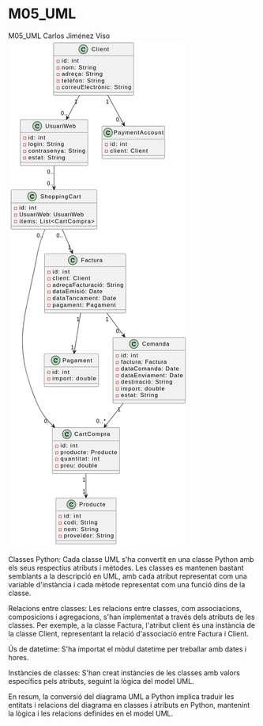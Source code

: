 # M05_UML
M05_UML Carlos Jiménez Viso 
![alt text](image.png)

Classes Python: Cada classe UML s'ha convertit en una classe Python amb els seus respectius atributs i mètodes. Les classes es mantenen bastant semblants a la descripció en UML, amb cada atribut representat com una variable d'instància i cada mètode representat com una funció dins de la classe.

Relacions entre classes: Les relacions entre classes, com associacions, composicions i agregacions, s'han implementat a través dels atributs de les classes. Per exemple, a la classe Factura, l'atribut client és una instància de la classe Client, representant la relació d'associació entre Factura i Client.

Ús de datetime: S'ha importat el mòdul datetime per treballar amb dates i hores.

Instàncies de classes: S'han creat instàncies de les classes amb valors específics pels atributs, seguint la lògica del model UML.

En resum, la conversió del diagrama UML a Python implica traduir les entitats i relacions del diagrama en classes i atributs en Python, mantenint la lògica i les relacions definides en el model UML.
